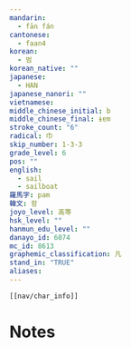```yaml
---
mandarin:
  - fān fán
cantonese:
  - faan4
korean:
  - 범
korean_native: ""
japanese:
  - HAN
japanese_nanori: ""
vietnamese:
middle_chinese_initial: b
middle_chinese_final: ɨɐm
stroke_count: "6"
radical: 巾
skip_number: 1-3-3
grade_level: 6
pos: ""
english:
  - sail
  - sailboat
羅馬字: pam
韓文: 팜
joyo_level: 高等
hsk_level: ""
hanmun_edu_level: ""
danayo_id: 6074
mc_id: 8613
graphemic_classification: 凡
stand_in: "TRUE"
aliases:
---
```

```meta-bind-embed
[[nav/char_info]]
```

# Notes
